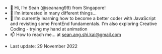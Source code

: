 - 👋 Hi, I’m Sean (@seanang99) from Singapore! 
- 👀 I’m interested in many different things...
- 🌱 I’m currently learning how to become a better coder with JavaScript and revisting some FrontEnd fundamentals. I'm also exploring Creative Coding - trying my hand at animation
- 📫 How to reach me... at sean.ang.shi.kai@gmail.com

* Last update: 29 November 2022
<!---
seanang99/seanang99 is a ✨ special ✨ repository because its `README.md` (this file) appears on your GitHub profile.
You can click the Preview link to take a look at your changes.
--->
